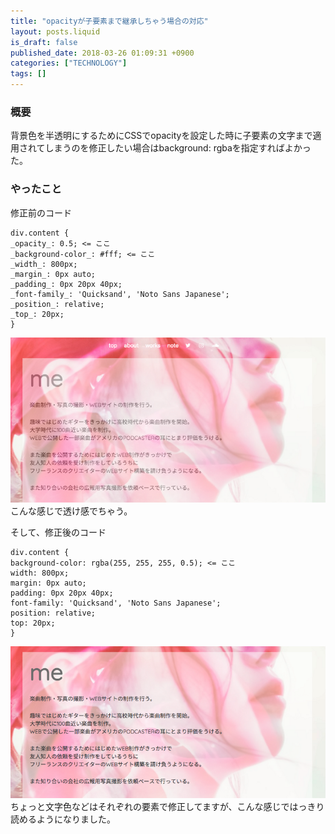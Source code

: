 ```yaml
---
title: "opacityが子要素まで継承しちゃう場合の対応"
layout: posts.liquid
is_draft: false
published_date: 2018-03-26 01:09:31 +0900
categories: ["TECHNOLOGY"]
tags: []
---
```


### 概要
背景色を半透明にするためにCSSでopacityを設定した時に子要素の文字まで適用されてしまうのを修正したい場合はbackground: rgbaを指定すればよかった。

### やったこと
修正前のコード

    div.content {
    _opacity_: 0.5; <= ここ
    _background-color_: #fff; <= ここ
    _width_: 800px;
    _margin_: 0px auto;
    _padding_: 0px 20px 40px;
    _font-family_: 'Quicksand', 'Noto Sans Japanese';
    _position_: relative;
    _top_: 20px;
    }

 ![](/public/images/2019/01/2a92e-1IUIRY2JqUKf9zuY45vqv7Q.png)こんな感じで透け感でちゃう。

そして、修正後のコード

    div.content {
    background-color: rgba(255, 255, 255, 0.5); <= ここ
    width: 800px;
    margin: 0px auto;
    padding: 0px 20px 40px;
    font-family: 'Quicksand', 'Noto Sans Japanese';
    position: relative;
    top: 20px;
    }

 ![](/public/images/2019/01/5c6f4-1tt3wdkI8bPvsYvjGKzc2Sw.png)ちょっと文字色などはそれぞれの要素で修正してますが、こんな感じではっきり読めるようになりました。


